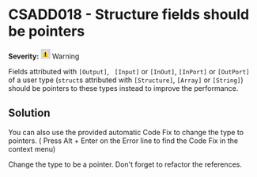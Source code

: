 # CSADD018 - Structure fields should be pointers

**Severity:** ![Warning](../images/Warning.png) Warning

Fields attributed with `[Output]`, ` [Input]` or `[InOut]`, `[InPort]` or `[OutPort]` of a user type (`struct`s attributed with `[Structure]`, `[Array]` or `[String]`) should be pointers to these types instead to improve the performance.

## Solution

You can also use the provided automatic Code Fix to change the type to pointers. ( Press Alt + Enter on the Error line to find the Code Fix in the context menu) 



Change the type to be a pointer. Don't forget to refactor the references.